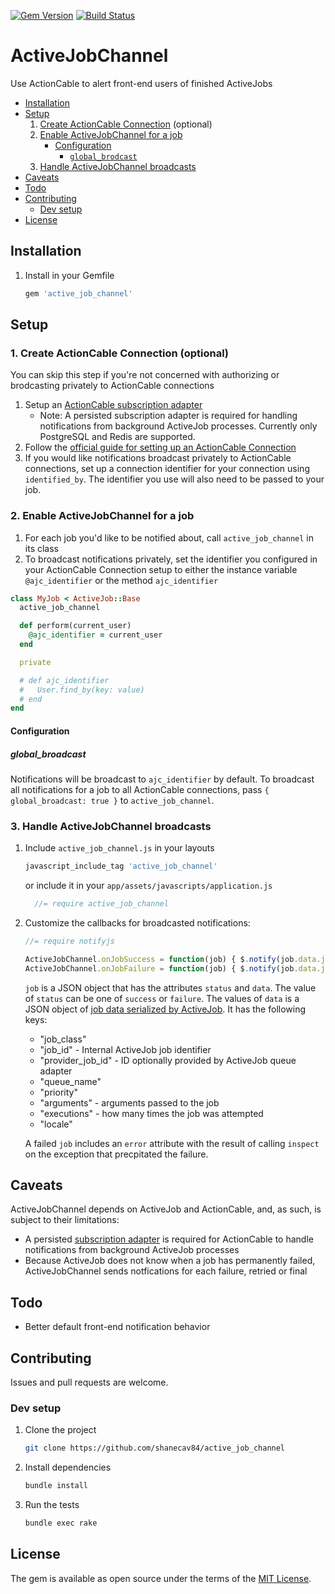 [![Gem Version](https://badge.fury.io/rb/active_job_channel.svg)](https://badge.fury.io/rb/active_job_channel)
[![Build Status](https://travis-ci.org/shanecav84/active_job_channel.svg?branch=master)](https://travis-ci.org/shanecav84/active_job_channel)

# ActiveJobChannel
Use ActionCable to alert front-end users of finished ActiveJobs

* [Installation](#installation)
* [Setup](#setup)
  1. [Create ActionCable Connection](#create-connection) (optional)
  2. [Enable ActiveJobChannel for a job](#enable-active_job_channel)
      * [Configuration](#configuration)
        * [`global_brodcast`](#global_broadcast)
  3. [Handle ActiveJobChannel broadcasts](#handle-broadcasts)
* [Caveats](#caveats)
* [Todo](#todo)
* [Contributing](#contributing)
    * [Dev setup](#dev-setup)
* [License](#license)

## Installation
1. Install in your Gemfile

    ```ruby
    gem 'active_job_channel'
    ```

## Setup

### <a name="create-connection"></a> 1. Create ActionCable Connection (optional)

You can skip this step if you're not concerned with authorizing or brodcasting 
privately to ActionCable connections

1. Setup an [ActionCable subscription adapter](http://edgeguides.rubyonrails.org/action_cable_overview.html#subscription-adapter)
    * Note: A persisted subscription adapter is required for handling notifications
    from background ActiveJob processes. Currently only PostgreSQL and Redis
    are supported.
2. Follow the [official guide for setting up an ActionCable Connection](http://guides.rubyonrails.org/action_cable_overview.html#server-side-components-connections)
3. If you would like notifications broadcast privately to ActionCable 
    connections, set up a connection identifier for your connection using 
    `identified_by`. The identifier you use will also need to be passed to your 
    job.

### <a name="enable-active_job_channel"></a> 2. Enable ActiveJobChannel for a job
1. For each job you'd like to be notified about, call `active_job_channel` in 
    its class
2. To broadcast notifications privately, set the identifier you configured in
    your ActionCable Connection setup to either the instance variable 
    `@ajc_identifier` or the method `ajc_identifier`

```ruby
class MyJob < ActiveJob::Base
  active_job_channel

  def perform(current_user)
    @ajc_identifier = current_user
  end

  private

  # def ajc_identifier
  #   User.find_by(key: value)
  # end
end
```

#### Configuration

##### global_broadcast

Notifications will be broadcast to `ajc_identifier` by default. To broadcast
all notifications for a job to all ActionCable connections, pass 
`{ global_broadcast: true }` to `active_job_channel`.

### <a name="handle-broadcasts"></a> 3. Handle ActiveJobChannel broadcasts

1. Include `active_job_channel.js` in your layouts

    ```ruby
    javascript_include_tag 'active_job_channel'
    ```

    or include it in your `app/assets/javascripts/application.js`

    ```javascript
      //= require active_job_channel
    ```

2. Customize the callbacks for broadcasted notifications:

    ```javascript
    //= require notifyjs

    ActiveJobChannel.onJobSuccess = function(job) { $.notify(job.data.job_class + ' succeeded!') }; 
    ActiveJobChannel.onJobFailure = function(job) { $.notify(job.data.job_class + ' failed!') };
    ```

    `job` is a JSON object that has the attributes `status` and `data`. The value
    of `status` can be one of `success` or `failure`. The values of `data` is a
    JSON object of [job data serialized by ActiveJob](https://github.com/rails/rails/blob/649f19cab1d4dd805c915912ede29c86655084cd/activejob/lib/active_job/core.rb#L79). 
    It has the following keys:
    - "job_class"
    - "job_id" - Internal ActiveJob job identifier
    - "provider_job_id" - ID optionally provided by ActiveJob queue adapter
    - "queue_name"
    - "priority"
    - "arguments" - arguments passed to the job
    - "executions" - how many times the job was attempted
    - "locale"

    A failed `job` includes an `error` attribute with the result of calling
    `inspect` on the exception that precpitated the failure.


## Caveats
ActiveJobChannel depends on ActiveJob and ActionCable, and, as such, is
subject to their limitations:

* A persisted [subscription adapter](http://guides.rubyonrails.org/action_cable_overview.html#subscription-adapter)
is required for ActionCable to handle notifications from background 
ActiveJob processes
* Because ActiveJob does not know when a job has permanently failed, 
ActiveJobChannel sends notfications for each failure, retried or final

## Todo
- Better default front-end notification behavior

## Contributing
   
Issues and pull requests are welcome.

### Dev setup

1. Clone the project
   ```bash
   git clone https://github.com/shanecav84/active_job_channel
   ```
2. Install dependencies
   ```bash
   bundle install
   ```
3. Run the tests
   ```bash
   bundle exec rake
   ```

## License
The gem is available as open source under the terms of the [MIT License](http://opensource.org/licenses/MIT).
